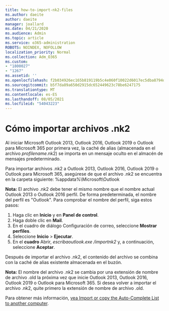 ```yaml
---
title: how-to-import-nk2-files
ms.author: daeite
author: daeite
manager: joallard
ms.date: 04/21/2020
ms.audience: Admin
ms.topic: article
ms.service: o365-administration
ROBOTS: NOINDEX, NOFOLLOW
localization_priority: Normal
ms.collection: Adm_O365
ms.custom:
- "1800027"
- "1267"
ms.assetid: ''
ms.openlocfilehash: f2b034926ec165b819119b5c4e060f10022d6017ec5dba8794d18ee3e96c709a
ms.sourcegitcommit: b5f7da89a650d2915dc652449623c78be6247175
ms.translationtype: MT
ms.contentlocale: es-ES
ms.lasthandoff: 08/05/2021
ms.locfileid: "54043223"
---
```

# <a name="how-to-import-nk2-files"></a>Cómo importar archivos .nk2 

Al iniciar Microsoft Outlook 2013, Outlook 2016, Outlook 2019 o Outlook para Microsoft 365 por primera vez, la caché de alias (almacenada en el archivo *profilename*.nk2) se importa en un mensaje oculto en el almacén de mensajes predeterminado.

Para importar archivos .nk2 a Outlook 2013, Outlook 2016, Outlook 2019 o Outlook para Microsoft 365, asegúrese de que el archivo .nk2 se encuentra en la carpeta siguiente: %appdata%\Microsoft\Outlook

**Nota:** El archivo .nk2 debe tener el mismo nombre que el nombre actual Outlook 2013 o Outlook 2016 perfil. De forma predeterminada, el nombre del perfil es "Outlook". Para comprobar el nombre del perfil, siga estos pasos: 
1. Haga clic en **Inicio** y en **Panel de control**.
2. Haga doble clic en **Mail**.
3. En el cuadro de diálogo Configuración de correo, seleccione **Mostrar perfiles**.
4. Seleccione **Inicio** > **Ejecutar**.
5. En el **cuadro** Abrir, *escribaoutlook.exe /importnk2* y, a continuación, seleccione **Aceptar**. 

Después de importar el archivo .nk2, el contenido del archivo se combina con la caché de alias existente almacenada en el buzón.

**Nota:** El nombre del archivo .nk2 se cambia por una extensión de nombre de archivo .old la próxima vez que inicie Outlook 2013, Outlook 2016, Outlook 2019 o Outlook para Microsoft 365. Si desea volver a importar el archivo .nk2, quite primero la extensión de nombre de archivo .old.

Para obtener más información, [vea Import or copy the Auto-Complete List to another computer](https://support.microsoft.com/help/2806550/how-to-import-nk2-files-into-outlook%).